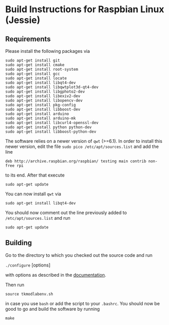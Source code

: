 # Build Instructions for Raspbian Linux (Jessie)

## Requirements

Please install the following packages via

   `sudo apt-get install git`<br/>
   `sudo apt-get install cmake`<br/>
   `sudo apt-get install root-system`<br/>
   `sudo apt-get install gcc`<br/>
   `sudo apt-get install locate`<br/>
   `sudo apt-get install libqt4-dev`<br/>
   `sudo apt-get install libqwtplot3d-qt4-dev`<br/>
   `sudo apt-get install libgphoto2-dev`<br/>
   `sudo apt-get install libexiv2-dev`<br/>
   `sudo apt-get install libopencv-dev`<br/>
   `sudo apt-get install pkg-config`<br/>
   `sudo apt-get install libboost-dev`<br/>
   `sudo apt-get install arduino`<br/>
   `sudo apt-get install arduino-mk`<br/>
   `sudo apt-get install libcurl4-openssl-dev`<br/>
   `sudo apt-get install python python-dev`<br/>
   `sudo apt-get install libboost-python-dev`

The software relies on a newer version of `qwt` (>=6.1). In order to install this
newer version, edit the file
`sudo pico /etc/apt/sources.list` and add the line

   `deb http://archive.raspbian.org/raspbian/ testing main contrib non-free rpi`

to its end. After that execute

   `sudo apt-get update`

You can now install `qwt` via

   `sudo apt-get install libqt4-dev`<br/>

You should now comment out the line previously added to `/etc/apt/sources.list`
and run 

   `sudo apt-get update`

## Building

Go to the directory to which you checked out the source code and run

   `./configure` [options]

with options as described in the [documentation](./configure).

Then run

   `source tkmodlabenv.sh`
   
in case you use `bash` or add the script to your `.bashrc`. You should
now be good to go and build the software by running

   `make`
